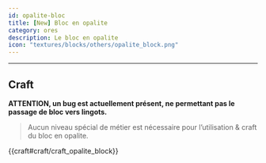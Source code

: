 ```yaml
---
id: opalite-bloc
title: [New] Bloc en opalite
category: ores
description: Le bloc en opalite
icon: "textures/blocks/others/opalite_block.png"
---
```

___
## Craft  

**ATTENTION, un bug est actuellement présent, ne permettant pas le passage de bloc vers lingots.**

> Aucun niveau spécial de métier est nécessaire pour l’utilisation & craft du bloc en opalite.  

{{craft#craft/craft_opalite_block}}
